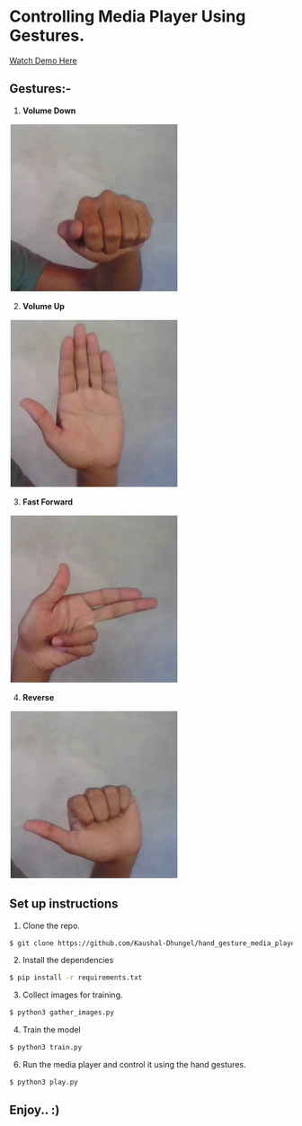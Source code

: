 # Controlling Media Player Using Gestures.

[Watch Demo Here](https://youtu.be/auBmqnNG2mQ)


## Gestures:- 
 
1. **Volume Down**

![down](https://github.com/Kaushal-Dhungel/hand_gesture_media_player/blob/main/thumbnails/down.jpg)

2. **Volume Up**

![up](https://github.com/Kaushal-Dhungel/hand_gesture_media_player/blob/main/thumbnails/up.jpg)

3. **Fast Forward**

![right](https://github.com/Kaushal-Dhungel/hand_gesture_media_player/blob/main/thumbnails/right.jpg)

4. **Reverse**

![left](https://github.com/Kaushal-Dhungel/hand_gesture_media_player/blob/main/thumbnails/left.jpg)


## Set up instructions
1. Clone the repo.
```sh
$ git clone https://github.com/Kaushal-Dhungel/hand_gesture_media_player.git
```

2. Install the dependencies
```sh
$ pip install -r requirements.txt
```

3. Collect images for training.
```sh
$ python3 gather_images.py
```

4. Train the model
```sh
$ python3 train.py
```

6. Run the media player and control it using the hand gestures.
```sh
$ python3 play.py
```
## Enjoy.. :)